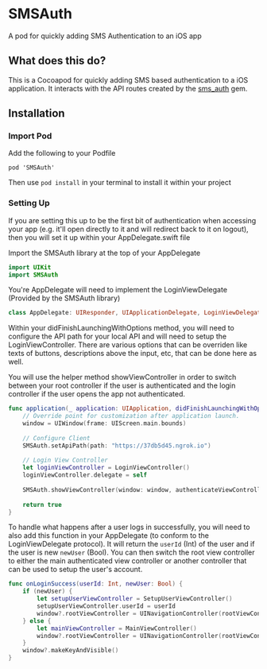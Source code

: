 # SMSAuth
A pod for quickly adding SMS Authentication to an iOS app

## What does this do?

This is a Cocoapod for quickly adding SMS based authentication to a iOS application. It interacts with the API routes created by the [sms_auth](https://github.com/plattyp/sms_auth) gem.

## Installation

### Import Pod

Add the following to your Podfile

```
pod 'SMSAuth'
```

Then use `pod install` in your terminal to install it within your project

### Setting Up

If you are setting this up to be the first bit of authentication when accessing your app (e.g. it'll open directly to it and will redirect back to it on logout), then you will set it up within your AppDelegate.swift file

Import the SMSAuth library at the top of your AppDelegate

```swift
import UIKit
import SMSAuth

```

You're AppDelegate will need to implement the LoginViewDelegate (Provided by the SMSAuth library)

```swift
class AppDelegate: UIResponder, UIApplicationDelegate, LoginViewDelegate {

```

Within your didFinishLaunchingWithOptions method, you will need to configure the API path for your local API and will need to setup the LoginViewController. There are various options that can be overriden like texts of buttons, descriptions above the input, etc, that can be done here as well.

You will use the helper method showViewController in order to switch between your root controller if the user is authenticated and the login controller if the user opens the app not authenticated.

```swift
func application(_ application: UIApplication, didFinishLaunchingWithOptions launchOptions: [UIApplicationLaunchOptionsKey: Any]?) -> Bool {
    // Override point for customization after application launch.
    window = UIWindow(frame: UIScreen.main.bounds)
        
    // Configure Client
    SMSAuth.setApiPath(path: "https://37db5d45.ngrok.io")
        
    // Login View Controller
    let loginViewController = LoginViewController()
    loginViewController.delegate = self
        
    SMSAuth.showViewController(window: window, authenticateViewController: MainViewController(), loginViewController: loginViewController)
        
    return true
}

```

To handle what happens after a user logs in successfully, you will need to also add this function in your AppDelegate (to conform to the LoginViewDelegate protocol). It will return the `userId` (Int) of the user and if the user is new `newUser` (Bool). You can then switch the root view controller to either the main authenticated view controller or another controller that can be used to setup the user's account.

```swift
func onLoginSuccess(userId: Int, newUser: Bool) {
    if (newUser) {
        let setupUserViewController = SetupUserViewController()
        setupUserViewController.userId = userId
        window?.rootViewController = UINavigationController(rootViewController: setupUserViewController)
    } else {
        let mainViewController = MainViewController()
        window?.rootViewController = UINavigationController(rootViewController: mainViewController)
    }
    window?.makeKeyAndVisible()
}

```
